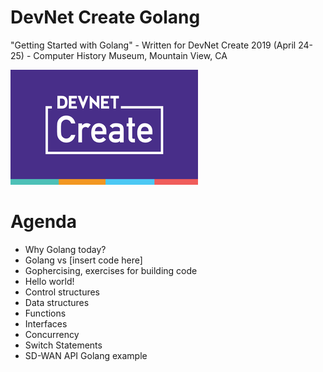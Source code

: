 # DevNet Create Golang

"Getting Started with Golang" - Written for DevNet Create 2019 (April 24-25) - Computer History Museum, Mountain View, CA



![create](./create_logo.png)

# Agenda

- Why Golang today?
- Golang vs [insert code here]
- Gophercising, exercises for building code
- Hello world!
- Control structures
- Data structures
- Functions
- Interfaces
- Concurrency
- Switch Statements
- SD-WAN API Golang example 
